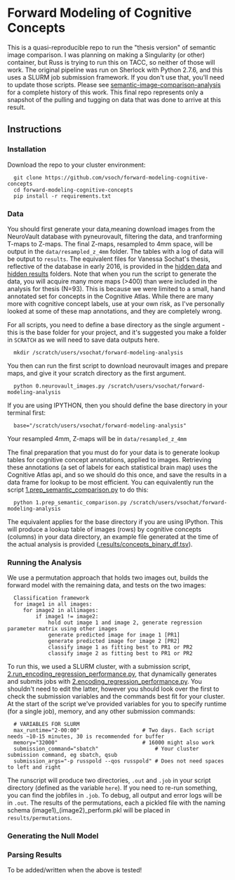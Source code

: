 # Forward Modeling of Cognitive Concepts

This is a quasi-reproducible repo to run the "thesis version" of semantic image comparison. I was planning on making a Singularity (or other) container, but Russ is trying to run this on TACC, so neither of those will work. The original pipeline was run on Sherlock with Python 2.7.6, and this uses a SLURM job submission framework. If you don't use that, you'll need to update those scripts. Please see [semantic-image-comparison-analysis](https://github.com/vsoch/semantic-image-comparison/blob/master/SUMMARY.md) for a complete history of this work. This final repo represents only a snapshot of the pulling and tugging on data that was done to arrive at this result.

## Instructions

### Installation

Download the repo to your cluster environment:

      git clone https://github.com/vsoch/forward-modeling-cognitive-concepts
      cd forward-modeling-cognitive-concepts
      pip install -r requirements.txt

### Data

You should first generate your data,meaning download images from the NeuroVault database with pyneurovault, filtering the data, and tranforming T-maps to Z-maps. The final Z-maps, resampled to 4mm space, will be output in the `data/resampled_z_4mm` folder. The tables with a log of data will be output to `results`. The equivalent files for Vanessa Sochat's thesis, reflective of the database in early 2016, is provided in the [hidden data](.data) and [hidden results](.results) folders. Note that when you run the script to generate the data, you will acquire many more maps (>400) than were included in the analysis for thesis (N=93). This is because we were limited to a small, hand annotated set for concepts in the Cognitive Atlas. While there are many more with cognitive concept labels, use at your own risk, as I've personally looked at some of these map annotations, and they are completely wrong.

For all scripts, you need to define a base directory as the single argument - this is the base folder for your project, and it's suggested you make a folder in `SCRATCH` as we will need to save data outputs here.

      mkdir /scratch/users/vsochat/forward-modeling-analysis
      
You then can run the first script to download neurovault images and prepare maps, and give it your scratch directory as the first argument.

      python 0.neurovault_images.py /scratch/users/vsochat/forward-modeling-analysis

If you are using IPYTHON, then you should define the base directory in your terminal first:

      base="/scratch/users/vsochat/forward-modeling-analysis"

Your resampled 4mm, Z-maps will be in `data/resampled_z_4mm`

The final preparation that you must do for your data is to generate lookup tables for cognitive concept annotations, applied to images. Retrieving these annotations (a set of labels for each statistical brain map) uses the Cognitive Atlas api, and so we should do this once, and save the results in a data frame for lookup to be most efficient. You can equivalently run the script [1.prep_semantic_comparison.py](1.prep_semantic_comparison.py) to do this:

      python 1.prep_semantic_comparison.py /scratch/users/vsochat/forward-modeling-analysis

The equivalent applies for the base directory if you are using IPython. This will produce a lookup table of images (rows) by cognitive concepts (columns) in your data directory, an example file generated at the time of the actual analysis is provided ([.results/concepts_binary_df.tsv](.results/concepts_binary_df.tsv)).

### Running the Analysis
We use a permutation approach that holds two images out, builds the forward model with the remaining data, and tests on the two images:

      Classification framework
      for image1 in all images:
         for image2 in allimages:
             if image1 != image2:
                 hold out image 1 and image 2, generate regression parameter matrix using other images
                 generate predicted image for image 1 [PR1]
                 generate predicted image for image 2 [PR2]
                 classify image 1 as fitting best to PR1 or PR2
                 classify image 2 as fitting best to PR1 or PR2

To run this, we used a SLURM cluster, with a submission script, [2.run_encoding_regression_performance.py](2.run_encoding_regression_performance.py), that dynamically generates and submits jobs with [2.encoding_regression_performance.py](2.encoding_regression_performance.py). You shouldn't need to edit the latter, however you should look over the first to check the submission variables and the commands best fit for your cluster. At the start of the script we've provided variables for you to specify runtime (for a single job), memory, and any other submission commands:

      # VARIABLES FOR SLURM
      max_runtime="2-00:00"                    # Two days. Each script needs ~10-15 minutes, 30 is recommended for buffer
      memory="32000"                           # 16000 might also work
      submission_command="sbatch"                  # Your cluster submission command, eg sbatch, qsub
      submission_args="-p russpold --qos russpold" # Does not need spaces to left and right

The runscript will produce two directories, `.out` and `.job` in your script directory (defined as the variable `here`). If you need to re-run something, you can find the jobfiles in `.job`. To debug, all output and error logs will be in `.out`. The results of the permutations, each a pickled file with the naming schema (image1)_(image2)_perform.pkl will be placed in `results/permutations`.

### Generating the Null Model

### Parsing Results

To be added/written when the above is tested!
